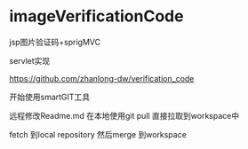 # imageVerificationCode
jsp图片验证码+sprigMVC


servlet实现

https://github.com/zhanlong-dw/verification_code


开始使用smartGIT工具

远程修改Readme.md  在本地使用git pull 直接拉取到workspace中

fetch 到local repository  然后merge 到workspace 
